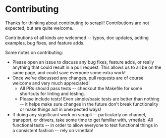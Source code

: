 Contributing
============

Thanks for thinking about contributing to scrapli! Contributions are not expected, but are quite welcome.

Contributions of all kinds are welcomed -- typos, doc updates, adding examples, bug fixes, and feature adds.


Some notes on contributing:

- Please open an issue to discuss any bug fixes, feature adds, or really anything that could result in a pull
 request. This allows us to all be on the same page, and could save everyone some extra work!
- Once we've discussed any changes, pull requests are of course welcome and very much appreciated!
  - All PRs should pass tests -- checkout the Makefile for some shortcuts for linting and testing.
  - Please include tests! Even simple/basic tests are better than nothing -- it helps make sure changes in the future
   don't break functionality or make things act in unexpected ways!
- If doing any significant work on scrapli -- particularly on channel, transport, or drivers, take some time to get
 familiar with, vrnetlab. All functional tests -- in order to allow everyone to test functional things in a
  consistent fashion -- rely on vrnetlab!
